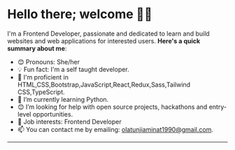 # Hello there; welcome 👋🏾


I'm a Frontend Developer, passionate and dedicated to learn and build websites and web applications for interested users.
**Here's a quick summary about me**:

- 😊 Pronouns: She/her
- 💡 Fun fact: I'm  a self taught developer.
- 🌱 I'm proficient in HTML,CSS,Bootstrap,JavaScript,React,Redux,Sass,Tailwind CSS,TypeScript.
- 🌱 I’m currently learning Python.
- 😊 I’m looking for help with open source projects, hackathons and entry-level opportunities.
- 💼 Job interests: Frontend Developer
- 📫 You can contact me by emailing: olatunjiaminat1990@gmail.com.

---

